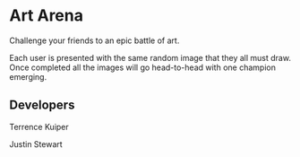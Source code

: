 # Art Arena

Challenge your friends to an epic battle of art.

Each user is presented with the same random image that they all must draw. Once completed all the images will go head-to-head with one champion emerging.

## Developers

Terrence Kuiper

Justin Stewart
